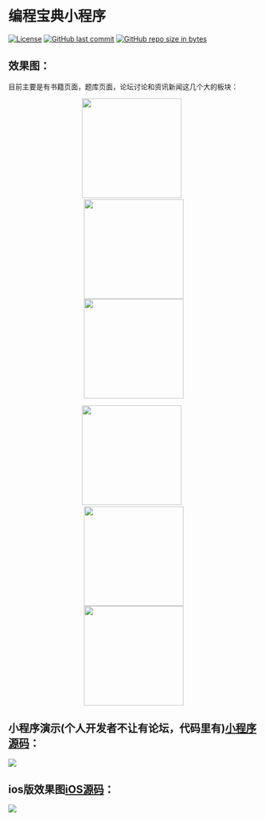 # 编程宝典小程序

[![License](https://img.shields.io/badge/license-MIT-blue.svg)](LICENSE)
[![GitHub last commit](https://img.shields.io/github/last-commit/kevindcw/DProgram_WeChat.svg)](https://github.com/kevindcw/DProgram_WeChat/commits/master)
[![GitHub repo size in bytes](https://img.shields.io/github/repo-size/kevindcw/DProgram_WeChat.svg?colorB=fa5b19)](https://github.com/kevindcw/DProgram_WeChat)



## 效果图：
目前主要是有书籍页面，题库页面，论坛讨论和资讯新闻这几个大的板块：

<p align="center">
  <img width="200" src="https://cdn.jsdelivr.net/gh/kevindcw/DProgram_WeChat@1.0.1/Screenshots/1.png" hspace="30px" />
  <img width="200" src="https://cdn.jsdelivr.net/gh/kevindcw/DProgram_WeChat@1.0.1/Screenshots/2.png" hspace="30px" />
  <img width="200" src="https://cdn.jsdelivr.net/gh/kevindcw/DProgram_WeChat@1.0.1/Screenshots/3.png" hspace="30px" />
</p>

<p align="center">
  <img width="200" src="https://cdn.jsdelivr.net/gh/kevindcw/DProgram_WeChat@1.0.1/Screenshots/4.png" hspace="30px" />
  <img width="200" src="https://cdn.jsdelivr.net/gh/kevindcw/DProgram_WeChat@1.0.1/Screenshots/5.png" hspace="30px" />
  <img width="200" src="https://cdn.jsdelivr.net/gh/kevindcw/DProgram_WeChat@1.0.1/Screenshots/6.png" hspace="30px" />
</p>


## 小程序演示(个人开发者不让有论坛，代码里有)[小程序源码](https://github.com/kevindcw/DProgram_WeChat)：

![](https://upload-images.jianshu.io/upload_images/3323633-d30bfba6dd528312.jpeg)

## ios版效果图[iOS源码](https://github.com/kevindcw/DProgram_ios)：
![](https://upload-images.jianshu.io/upload_images/3323633-d88cc11e0a8346e1.jpg?imageMogr2/auto-orient/strip%7CimageView2/2/w/1240)
